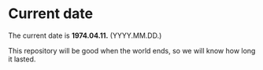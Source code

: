 # Current date

The current date is **1974.04.11.** (YYYY.MM.DD.)

This repository will be good when the world ends, so we will know how long it lasted.